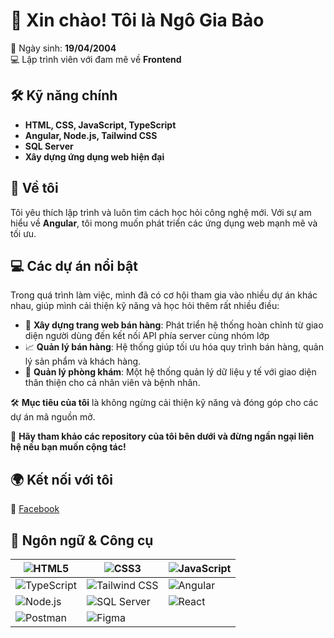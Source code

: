 # 👋 Xin chào! Tôi là Ngô Gia Bảo  

🎂 Ngày sinh: **19/04/2004**  
💻 Lập trình viên với đam mê về **Frontend**  

## 🛠️ Kỹ năng chính  
- **HTML, CSS, JavaScript, TypeScript**  
- **Angular, Node.js, Tailwind CSS**  
- **SQL Server**  
- **Xây dựng ứng dụng web hiện đại**  

## 🚀 Về tôi  
Tôi yêu thích lập trình và luôn tìm cách học hỏi công nghệ mới. Với sự am hiểu về **Angular**, tôi mong muốn phát triển các ứng dụng web mạnh mẽ và tối ưu.  

## 💻 Các dự án nổi bật  
Trong quá trình làm việc, mình đã có cơ hội tham gia vào nhiều dự án khác nhau, giúp mình cải thiện kỹ năng và học hỏi thêm rất nhiều điều:  

- 🛒 **Xây dựng trang web bán hàng**: Phát triển hệ thống hoàn chỉnh từ giao diện người dùng đến kết nối API phía server cùng nhóm lớp 
- 📈 **Quản lý bán hàng**: Hệ thống giúp tối ưu hóa quy trình bán hàng, quản lý sản phẩm và khách hàng.  
- 🏥 **Quản lý phòng khám**: Một hệ thống quản lý dữ liệu y tế với giao diện thân thiện cho cả nhân viên và bệnh nhân.  

🛠 **Mục tiêu của tôi** là không ngừng cải thiện kỹ năng và đóng góp cho các dự án mã nguồn mở.  

📂 **Hãy tham khảo các repository của tôi bên dưới và đừng ngần ngại liên hệ nếu bạn muốn cộng tác!**  

## 🌍 Kết nối với tôi  
🔗 [Facebook]([https://www.facebook.com/](https://www.facebook.com/giabao.ngo.75098364/))  

## 🚀 Ngôn ngữ & Công cụ  

| ![HTML5](https://img.shields.io/badge/-HTML5-E34F26?style=flat&logo=html5&logoColor=white) | ![CSS3](https://img.shields.io/badge/-CSS3-1572B6?style=flat&logo=css3&logoColor=white) | ![JavaScript](https://img.shields.io/badge/-JavaScript-F7DF1E?style=flat&logo=javascript&logoColor=black) |
|---|---|---|
| ![TypeScript](https://img.shields.io/badge/-TypeScript-007ACC?style=flat&logo=typescript&logoColor=white) | ![Tailwind CSS](https://img.shields.io/badge/-Tailwind%20CSS-38B2AC?style=flat&logo=tailwind-css&logoColor=white) | ![Angular](https://img.shields.io/badge/-Angular-DD0031?style=flat&logo=angular&logoColor=white) |
| ![Node.js](https://img.shields.io/badge/-Node.js-339933?style=flat&logo=node.js&logoColor=white) | ![SQL Server](https://img.shields.io/badge/-SQL%20Server-CC2927?style=flat&logo=microsoft-sql-server&logoColor=white) | ![React](https://img.shields.io/badge/-React-61DAFB?style=flat&logo=react&logoColor=black) |
| ![Postman](https://img.shields.io/badge/-Postman-FF6C37?style=flat&logo=postman&logoColor=white) | ![Figma](https://img.shields.io/badge/-Figma-F24E1E?style=flat&logo=figma&logoColor=white) |  |
